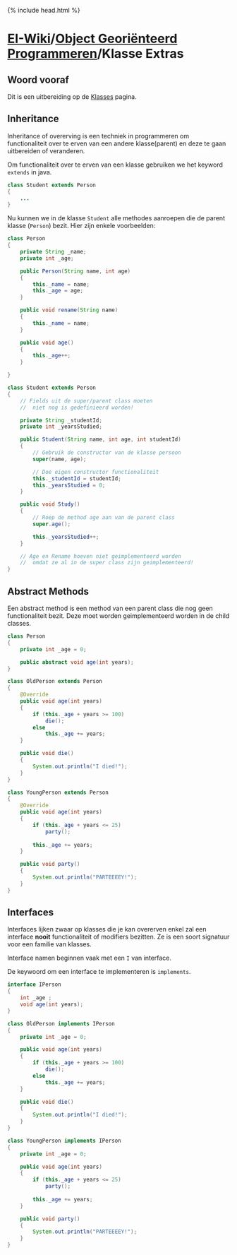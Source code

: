{% include head.html %}
# [EI-Wiki](..)/[Object Georiënteerd Programmeren](Home)/Klasse Extras
## Woord vooraf
Dit is een uitbereiding op de [Klasses](Klasses) pagina.

## Inheritance
Inheritance of overerving is een techniek in programmeren om functionaliteit over te erven van een andere klasse(parent) en deze te gaan uitbereiden of veranderen.

Om functionaliteit over te erven van een klasse gebruiken we het keyword `extends` in java.
```java
class Student extends Person
{
    ...
}
```

Nu kunnen we in de klasse `Student` alle methodes aanroepen die de parent klasse (`Person`) bezit. Hier zijn enkele voorbeelden:
```java
class Person
{
    private String _name;
    private int _age;

    public Person(String name, int age)
    {
        this._name = name;
        this._age = age;
    }

    public void rename(String name)
    {
        this._name = name;
    }

    public void age()
    {
        this._age++;
    }

}

class Student extends Person
{
    // Fields uit de super/parent class moeten
    //  niet nog is gedefinieerd worden!

    private String _studentId;
    private int _yearsStudied;

    public Student(String name, int age, int studentId)
    {
        // Gebruik de constructor van de klasse persoon
        super(name, age);

        // Doe eigen constructor functionaliteit
        this._studentId = studentId;
        this._yearsStudied = 0;
    }

    public void Study()
    {
        // Roep de method age aan van de parent class
        super.age();

        this._yearsStudied++;
    }

    // Age en Rename hoeven niet geimplementeerd worden
    //  omdat ze al in de super class zijn geimplementeerd!
}
```

## Abstract Methods
Een abstract method is een method van een parent class die nog geen functionaliteit bezit. Deze moet worden geimplementeerd worden in de child classes.

```java
class Person
{
    private int _age = 0;

    public abstract void age(int years);
}

class OldPerson extends Person
{
    @Override
    public void age(int years)
    {
        if (this._age + years >= 100)
            die();
        else
            this._age += years;
    }

    public void die()
    {
        System.out.println("I died!");
    }
}

class YoungPerson extends Person
{
    @Override
    public void age(int years)
    {
        if (this._age + years <= 25)
            party();
        
        this._age += years;
    }

    public void party()
    {
        System.out.println("PARTEEEEY!");
    }
}
```

## Interfaces
Interfaces lijken zwaar op klasses die je kan overerven enkel zal een interface **nooit** functionaliteit of modifiers bezitten. Ze is een soort signatuur voor een familie van klasses.

Interface namen beginnen vaak met een `I` van interface.

De keywoord om een interface te implementeren is `implements`.

```java
interface IPerson
{
    int _age ;
    void age(int years);
}

class OldPerson implements IPerson
{
    private int _age = 0;

    public void age(int years)
    {
        if (this._age + years >= 100)
            die();
        else
            this._age += years;
    }

    public void die()
    {
        System.out.println("I died!");
    }
}

class YoungPerson implements IPerson
{
    private int _age = 0;

    public void age(int years)
    {
        if (this._age + years <= 25)
            party();
        
        this._age += years;
    }

    public void party()
    {
        System.out.println("PARTEEEEY!");
    }
}
```